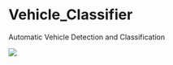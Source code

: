 # Vehicle_Classifier
Automatic Vehicle Detection and Classification


![](https://github.com/mdhamid160/Vehicle_Classifier/blob/main/car.gif)
